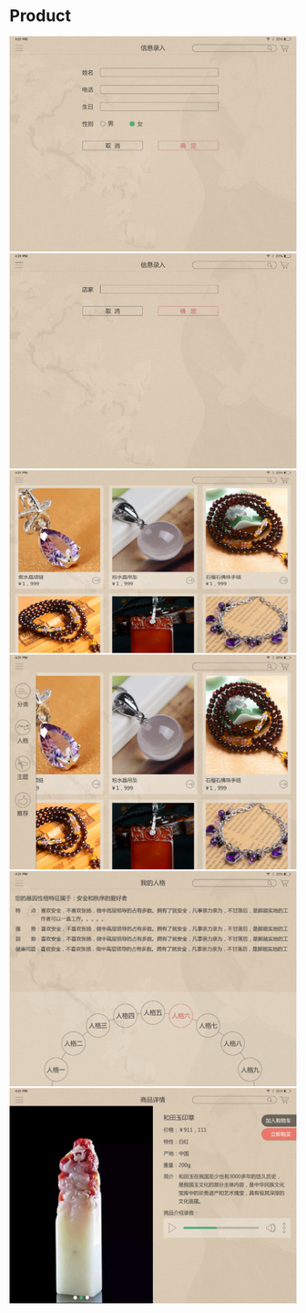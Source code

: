 # Product
![](https://github.com/fenghao1994/Product/raw/master/app/src/main/res/raw/a1.png)
![](https://github.com/fenghao1994/Product/raw/master/app/src/main/res/raw/b1.png)
![](https://github.com/fenghao1994/Product/raw/master/app/src/main/res/raw/c1.png)
![](https://github.com/fenghao1994/Product/raw/master/app/src/main/res/raw/d1.png)
![](https://github.com/fenghao1994/Product/raw/master/app/src/main/res/raw/g1.png)
![](https://github.com/fenghao1994/Product/raw/master/app/src/main/res/raw/f1.png)
